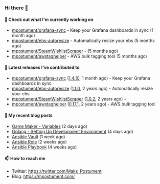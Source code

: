 ### Hi there 👋

#### 👷 Check out what I'm currently working on

- [mpostument/grafana-sync](https://github.com/mpostument/grafana-sync) - Keep your Grafana dashboards in sync (1 month ago)
- [mpostument/ebs-autoresize](https://github.com/mpostument/ebs-autoresize) - Automatically resize your ebs (5 months ago)
- [mpostument/SteamWishlistScraper](https://github.com/mpostument/SteamWishlistScraper) -  (5 months ago)
- [mpostument/awstaghelper](https://github.com/mpostument/awstaghelper) - AWS bulk tagging tool (5 months ago)

#### 🔭 Latest releases I've contributed to

- [mpostument/grafana-sync](https://github.com/mpostument/grafana-sync) ([1.4.10](https://github.com/mpostument/grafana-sync/releases/tag/1.4.10), 1 month ago) - Keep your Grafana dashboards in sync
- [mpostument/ebs-autoresize](https://github.com/mpostument/ebs-autoresize) ([1.1.0](https://github.com/mpostument/ebs-autoresize/releases/tag/1.1.0), 2 years ago) - Automatically resize your ebs
- [mpostument/SteamWishlistScraper](https://github.com/mpostument/SteamWishlistScraper) ([1.0.2](https://github.com/mpostument/SteamWishlistScraper/releases/tag/1.0.2), 2 years ago) - 
- [mpostument/awstaghelper](https://github.com/mpostument/awstaghelper) ([0.17.1](https://github.com/mpostument/awstaghelper/releases/tag/0.17.1), 2 years ago) - AWS bulk tagging tool

#### 📜 My recent blog posts

- [Game Maker - Variables](https://mpostument.com/2022/10/30/variables/) (2 days ago)
- [Golang - Setting Up Development Environment](https://mpostument.com/2022/10/28/setup-go/) (4 days ago)
- [Ansible Vault](https://mpostument.com/2022/10/19/ansible-vault/) (1 week ago)
- [Ansible Role](https://mpostument.com/2022/10/15/ansible-role/) (2 weeks ago)
- [Ansible Playbook](https://mpostument.com/2022/10/04/ansible-playbook/) (4 weeks ago)

#### 📫 How to reach me

- Twitter: https://twitter.com/Maks_Postument
- Blog: https://mpostument.com/
